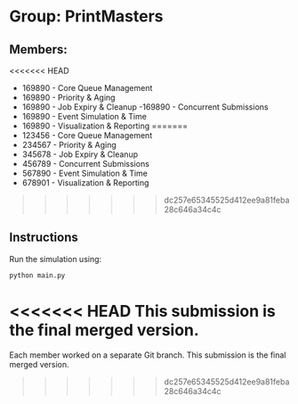 # Group: PrintMasters

## Members:
<<<<<<< HEAD
- 169890 - Core Queue Management
- 169890 - Priority & Aging
- 169890 - Job Expiry & Cleanup
-169890  - Concurrent Submissions
- 169890 - Event Simulation & Time
- 169890 - Visualization & Reporting
=======
- 123456 - Core Queue Management
- 234567 - Priority & Aging
- 345678 - Job Expiry & Cleanup
- 456789 - Concurrent Submissions
- 567890 - Event Simulation & Time
- 678901 - Visualization & Reporting
>>>>>>> dc257e65345525d412ee9a81feba28c646a34c4c

## Instructions
Run the simulation using:
```bash
python main.py
```

<<<<<<< HEAD
This submission is the final merged version.
=======
Each member worked on a separate Git branch. This submission is the final merged version.
>>>>>>> dc257e65345525d412ee9a81feba28c646a34c4c

